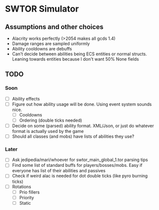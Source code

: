 # SWTOR Simulator

## Assumptions and other choices
- Alacrity works perfectly (>2054 makes all gcds 1.4)
- Damage ranges are sampled uniformly
- Ability cooldowns are debuffs
- Can't decide between abilities being ECS entities or normal structs. Leaning towards entities because I don't want 50% None fields

## TODO
### Soon
- [ ] Ability effects
- [ ] Figure out how ability usage will be done. Using event system sounds nice.
  - [ ] Cooldowns
  - [ ] Ordering (double ticks needed)
- [ ] Decide on some (parsed) ability format. XML/Json, or just do whatever format is actually used by the game
- [ ] Should all classes (and mobs) have lists of abilities they use?

### Later
- [ ] Ask jedipedia/mari/whoever for swtor_main_global_1.tor parsing tips
- [ ] Find some list of standard buffs for players/bosses/mobs. Easy if everyone has list of their abilities and passives
- [ ] Check if weird alac is needed for dot double ticks (like pyro burning ticks)
- [ ] Rotations
  - [ ] Prio fillers
  - [ ] Priority
  - [ ] Static
